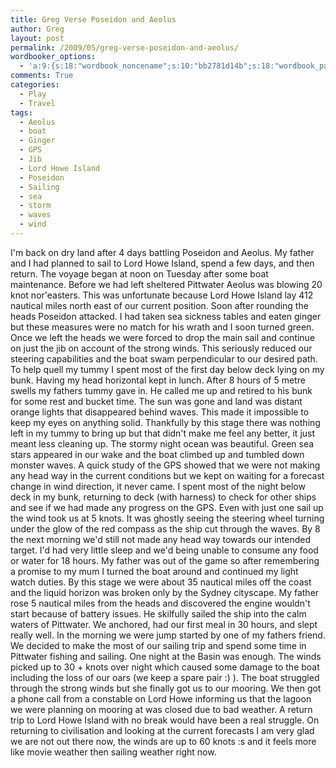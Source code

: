 ```yaml
---
title: Greg Verse Poseidon and Aeolus
author: Greg
layout: post
permalink: /2009/05/greg-verse-poseidon-and-aeolus/
wordbooker_options:
  - 'a:9:{s:18:"wordbook_noncename";s:10:"bb2781d14b";s:18:"wordbook_page_post";s:4:"-100";s:18:"wordbook_orandpage";s:1:"2";s:23:"wordbook_default_author";s:1:"2";s:23:"wordbook_extract_length";s:3:"256";s:19:"wordbook_actionlink";s:3:"300";s:18:"wordbook_attribute";s:31:"Posted a new post on their blog";s:29:"wordbooker_status_update_text";s:35:": New blog post :  %title% - %link%";s:20:"wordbook_comment_get";s:2:"on";}'
comments: True
categories:
  - Play
  - Travel
tags:
  - Aeolus
  - boat
  - Ginger
  - GPS
  - Jib
  - Lord Howe Island
  - Poseidon
  - Sailing
  - sea
  - storm
  - waves
  - wind
---
```

I'm back on dry land after 4 days battling Poseidon and Aeolus. My father and I had planned to sail to Lord Howe Island, spend a few days, and then return. The voyage began at noon on Tuesday after some boat maintenance. Before we had left sheltered Pittwater Aeolus was blowing 20 knot nor'easters. This was unfortunate because Lord Howe Island lay 412 nautical miles north east of our current position. Soon after rounding the heads Poseidon attacked. I had taken sea sickness tables and eaten ginger but these measures were no match for his wrath and I soon turned green. Once we left the heads we were forced to drop the main sail and continue on just the jib on account of the strong winds. This seriously reduced our steering capabilities and the boat swam perpendicular to our desired path. To help quell my tummy I spent most of the first day below deck lying on my bunk. Having my head horizontal kept in lunch. After 8 hours of 5 metre swells my fathers tummy gave in. He called me up and retired to his bunk for some rest and bucket time. The sun was gone and land was distant orange lights that disappeared behind waves. This made it impossible to keep my eyes on anything solid. Thankfully by this stage there was nothing left in my tummy to bring up but that didn't make me feel any better, it just meant less cleaning up. The stormy night ocean was beautiful. Green sea stars appeared in our wake and the boat climbed up and tumbled down monster waves. A quick study of the GPS showed that we were not making any head way in the current conditions but we kept on waiting for a forecast change in wind direction, it never came. I spent most of the night below deck in my bunk, returning to deck (with harness) to check for other ships and see if we had made any progress on the GPS. Even with just one sail up the wind took us at 5 knots. It was ghostly seeing the steering wheel turning under the glow of the red compass as the ship cut through the waves. By 8 the next morning we'd still not made any head way towards our intended target. I'd had very little sleep and we'd being unable to consume any food or water for 18 hours. My father was out of the game so after remembering a promise to my mum I turned the boat around and continued my light watch duties. By this stage we were about 35 nautical miles off the coast and the liquid horizon was broken only by the Sydney cityscape. My father rose 5 nautical miles from the heads and discovered the engine wouldn't start because of battery issues. He skilfully sailed the ship into the calm waters of Pittwater. We anchored, had our first meal in 30 hours, and slept really well. In the morning we were jump started by one of my fathers friend. We decided to make the most of our sailing trip and spend some time in Pittwater fishing and sailing. One night at the Basin was enough. The winds picked up to 30 + knots over night which caused some damage to the boat including the loss of our oars (we keep a spare pair :) ). The boat struggled through the strong winds but she finally got us to our mooring. We then got a phone call from a constable on Lord Howe informing us that the lagoon we were planning on mooring at was closed due to bad weather. A return trip to Lord Howe Island with no break would have been a real struggle. On returning to civilisation and looking at the current forecasts I am very glad we are not out there now, the winds are up to 60 knots :s and it feels more like movie weather then sailing weather right now.